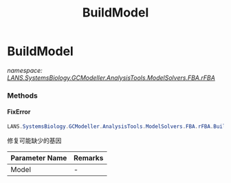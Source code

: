 ﻿---
title: BuildModel
---

# BuildModel
_namespace: [LANS.SystemsBiology.GCModeller.AnalysisTools.ModelSolvers.FBA.rFBA](N-LANS.SystemsBiology.GCModeller.AnalysisTools.ModelSolvers.FBA.rFBA.html)_



### Methods

#### FixError
```csharp
LANS.SystemsBiology.GCModeller.AnalysisTools.ModelSolvers.FBA.rFBA.BuildModel.FixError(LANS.SystemsBiology.GCModeller.AnalysisTools.ModelSolvers.FBA.rFBA.DataModel.CellSystem)
```
修复可能缺少的基因

|Parameter Name|Remarks|
|--------------|-------|
|Model|-|





